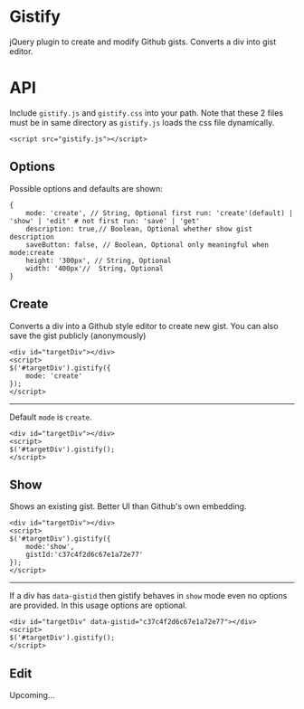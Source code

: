 Gistify
=======

jQuery plugin to create and modify Github gists. Converts a div into gist editor.

API
===

Include `gistify.js` and `gistify.css` into your path. Note that these 2 files must be in same directory as `gistify.js` loads the css file dynamically.

```
<script src="gistify.js"></script>
```

Options
-------
Possible options and defaults are shown:
```
{
	mode: 'create', // String, Optional first run: 'create'(default) | 'show' | 'edit' # not first run: 'save' | 'get'
	description: true,// Boolean, Optional whether show gist description
	saveButton: false, // Boolean, Optional only meaningful when mode:create
	height: '300px', // String, Optional
	width: '400px'//  String, Optional
}
```

Create
------
Converts a div into a Github style editor to create new gist. You can also save the gist publicly (anonymously)

```
<div id="targetDiv"></div>
<script>
$('#targetDiv').gistify({
	mode: 'create'
});
</script>
```

---

Default `mode` is `create`.
```
<div id="targetDiv"></div>
<script>
$('#targetDiv').gistify();
</script>
```

Show
----
Shows an existing gist. Better UI than Github's own embedding.

```
<div id="targetDiv"></div>
<script>
$('#targetDiv').gistify({
	mode:'show',
	gistId:'c37c4f2d6c67e1a72e77'
});
</script>
```

---

If a div has `data-gistid` then gistify behaves in `show` mode even no options are provided. In this usage options are optional.
```
<div id="targetDiv" data-gistid="c37c4f2d6c67e1a72e77"></div>
<script>
$('#targetDiv').gistify();
</script>
```

Edit
----
Upcoming...


